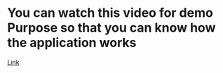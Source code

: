 # You can watch this video for demo Purpose so that you can know how the application works 

[Link](https://www.youtube.com/watch?v=ipjKQh8FHr4)
